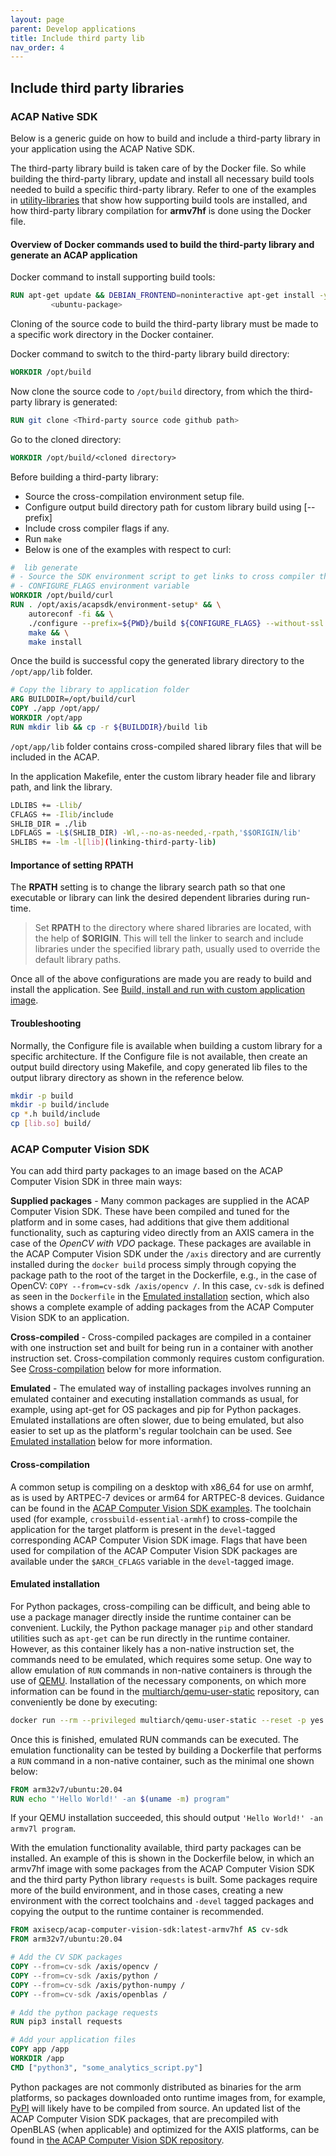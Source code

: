 ```yaml
---
layout: page
parent: Develop applications
title: Include third party lib
nav_order: 4
---
```


## Include third party libraries

### ACAP Native SDK
Below is a generic guide on how to build and include a third-party library in your application using the ACAP Native SDK.

The third-party library build is taken care of by the Docker file. So while building the third-party library, update and install all necessary build tools needed to build a specific third-party library. Refer to one of the examples in [utility-libraries](https://github.com/AxisCommunications/acap-native-sdk-examples/tree/master/utility-libraries) that show how supporting build tools are installed, and how third-party library compilation for **armv7hf** is done using the Docker file.

#### Overview of Docker commands used to build the third-party library and generate an ACAP application

Docker command to install supporting build tools:
```Dockerfile
RUN apt-get update && DEBIAN_FRONTEND=noninteractive apt-get install -y --no-install-recommends \
         <ubuntu-package>
```
Cloning of the source code to build the third-party library must be made to a specific work directory in the Docker container.

Docker command to switch to the third-party library build directory:
```Dockerfile
WORKDIR /opt/build
```

Now clone the source code to `/opt/build` directory, from which the third-party library is generated:
```Dockerfile
RUN git clone <Third-party source code github path>
```

Go to the cloned directory:
```Dockerfile
WORKDIR /opt/build/<cloned directory>
```

Before building a third-party library:
* Source the cross-compilation environment setup file.
* Configure output build directory path for custom library build using [--prefix]
* Include cross compiler flags if any.
* Run `make`
* Below is one of the examples with respect to curl:

```Dockerfile
#  lib generate
# - Source the SDK environment script to get links to cross compiler through
# - CONFIGURE_FLAGS environment variable
WORKDIR /opt/build/curl
RUN . /opt/axis/acapsdk/environment-setup* && \
    autoreconf -fi && \
    ./configure --prefix=${PWD}/build ${CONFIGURE_FLAGS} --without-ssl && \
    make && \
    make install
```

Once the build is successful copy the generated library directory to the `/opt/app/lib` folder.
```Dockerfile
# Copy the library to application folder
ARG BUILDDIR=/opt/build/curl
COPY ./app /opt/app/
WORKDIR /opt/app
RUN mkdir lib && cp -r ${BUILDDIR}/build lib
```

`/opt/app/lib` folder contains cross-compiled shared library files that will be included in the ACAP.

In the application Makefile, enter the custom library header file and library path, and link the library.
```bash
LDLIBS += -Llib/
CFLAGS += -Ilib/include
SHLIB_DIR = ./lib
LDFLAGS = -L$(SHLIB_DIR) -Wl,--no-as-needed,-rpath,'$$ORIGIN/lib'
SHLIBS += -lm -l[lib](linking-third-party-lib)
```
#### Importance of setting **RPATH**
The **RPATH** setting is to change the library search path so that one executable or library can link the desired dependent libraries during run-time.

> Set **RPATH** to the directory where shared libraries are located, with the
> help of **$ORIGIN**.  This will tell the linker to search and include
> libraries under the specified library path, usually used to override the
> default library paths.


Once all of the above configurations are made you are ready to build and install the application. See [Build, install and run with custom application image](build-install-run#build-install-and-run-with-custom-application-image).

#### Troubleshooting
Normally, the Configure file is available when building a custom library for a
specific architecture.  If the Configure file is not available, then create an
output build directory using Makefile, and copy generated lib files to the
output library directory as shown in the reference below.

```bash
mkdir -p build
mkdir -p build/include
cp *.h build/include
cp [lib.so] build/
```

### ACAP Computer Vision SDK
You can add third party packages to an image based on the ACAP Computer Vision SDK in three main ways:

**Supplied packages** - Many common packages are supplied in the ACAP Computer Vision SDK. These have been compiled and tuned for the platform and in some cases, had additions that give them additional functionality, such as capturing video directly from an AXIS camera in the case of the *OpenCV with VDO* package. These packages are available in the ACAP Computer Vision SDK under the `/axis` directory and are currently installed during the `docker build` process simply through copying the package path to the root of the target in the Dockerfile, e.g., in the case of OpenCV: `COPY --from=cv-sdk /axis/opencv /`. In this case, `cv-sdk` is defined as seen in the `Dockerfile` in the [Emulated installation](#emulated-installation) section, which also shows a complete example of adding packages from the ACAP Computer Vision SDK to an application.

**Cross-compiled** - Cross-compiled packages are compiled in a container with one instruction set and built for being run in a container with another instruction set. Cross-compilation commonly requires custom configuration. See [Cross-compilation](#cross-compilation) below for more information.

**Emulated** - The emulated way of installing packages involves running an emulated container and executing installation commands as usual, for example, using apt-get for OS packages and pip for Python packages. Emulated installations are often slower, due to being emulated, but also easier to set up as the platform's regular toolchain can be used. See [Emulated installation](#emulated-installation) below for more information.


#### Cross-compilation
A common setup is compiling on a desktop with x86_64 for use on armhf, as is used by ARTPEC-7 devices or arm64 for ARTPEC-8 devices. Guidance can be found in the [ACAP Computer Vision SDK examples](https://github.com/AxisCommunications/acap-computer-vision-sdk-examples). The toolchain used (for example, `crossbuild-essential-armhf`) to cross-compile the application for the target platform is present in the `devel`-tagged corresponding ACAP Computer Vision SDK image. Flags that have been used for compilation of the ACAP Computer Vision SDK packages are available under the `$ARCH_CFLAGS` variable in the `devel`-tagged image.


#### Emulated installation
For Python packages, cross-compiling can be difficult, and being able to use a package manager directly inside the runtime container can be convenient. Luckily, the Python package manager `pip` and other standard utilities such as `apt-get` can be run directly in the runtime container. However, as this container likely has a non-native instruction set, the commands need to be emulated, which requires some setup. One way to allow emulation of `RUN` commands in non-native containers is through the use of [QEMU](https://qemu-project.gitlab.io/qemu/about/index.html). Installation of the necessary components, on which more information can be found in the [multiarch/qemu-user-static](https://github.com/multiarch/qemu-user-static) repository, can conveniently be done by executing:

```bash
docker run --rm --privileged multiarch/qemu-user-static --reset -p yes
```

Once this is finished, emulated RUN commands can be executed. The emulation functionality can be tested by building a Dockerfile that performs a `RUN` command in a non-native container, such as the minimal one shown below:
```Dockerfile
FROM arm32v7/ubuntu:20.04
RUN echo "'Hello World!' -an $(uname -m) program"
```

If your QEMU installation succeeded, this should output `'Hello World!' -an armv7l program`.

With the emulation functionality available, third party packages can be installed. An example of this is shown in the Dockerfile below, in which an armv7hf image with some packages from the ACAP Computer Vision SDK and the third party Python library `requests` is built. Some packages require more of the build environment, and in those cases, creating a new environment with the correct toolchains and `-devel` tagged packages and copying the output to the runtime container is recommended.

```Dockerfile
FROM axisecp/acap-computer-vision-sdk:latest-armv7hf AS cv-sdk
FROM arm32v7/ubuntu:20.04

# Add the CV SDK packages
COPY --from=cv-sdk /axis/opencv /
COPY --from=cv-sdk /axis/python /
COPY --from=cv-sdk /axis/python-numpy /
COPY --from=cv-sdk /axis/openblas /

# Add the python package requests
RUN pip3 install requests

# Add your application files
COPY app /app
WORKDIR /app
CMD ["python3", "some_analytics_script.py"]
```

Python packages are not commonly distributed as binaries for the arm platforms, so packages downloaded onto runtime images from, for example, [PyPI](https://pypi.org/) will likely have to be compiled from source. An updated list of the ACAP Computer Vision SDK packages, that are precompiled with OpenBLAS (when applicable) and optimized for the AXIS platforms, can be found in [the ACAP Computer Vision SDK repository](https://github.com/AxisCommunications/acap-computer-vision-sdk#contents).
